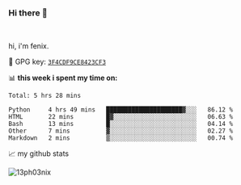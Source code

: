 ### Hi there 👋

<br />

hi, i'm fenix.

:key: GPG key: [`3F4CDF9CE8423CF3`](https://github.com/13ph03nix.gpg)


📊 **this week i spent my time on:**
<!--START_SECTION:waka-->
```text
Total: 5 hrs 28 mins

Python     4 hrs 49 mins   █████████████████████▓░░░   86.12 % 
HTML       22 mins         █▓░░░░░░░░░░░░░░░░░░░░░░░   06.63 % 
Bash       13 mins         █░░░░░░░░░░░░░░░░░░░░░░░░   04.14 % 
Other      7 mins          ▓░░░░░░░░░░░░░░░░░░░░░░░░   02.27 % 
Markdown   2 mins          ▒░░░░░░░░░░░░░░░░░░░░░░░░   00.74 % 
```
<!--END_SECTION:waka-->


📈 my github stats

<a>
<img align="center" src="https://github-readme-stats.vercel.app/api?username=13ph03nix&show_icons=true&hide=stars&theme=blueberry" alt="13ph03nix" />
</a>
